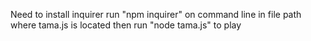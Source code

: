 Need to install inquirer
run "npm inquirer" on command line in file path where tama.js is located
then run "node tama.js" to play
